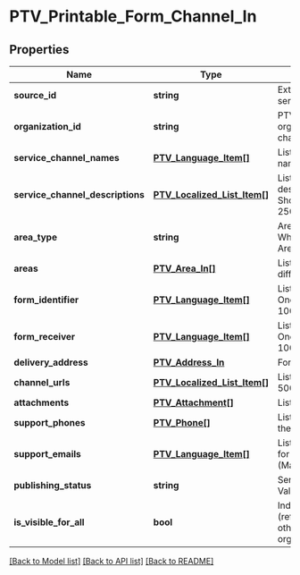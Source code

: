 # PTV_Printable_Form_Channel_In

## Properties
Name | Type | Description | Notes
------------ | ------------- | ------------- | -------------
**source_id** | **string** | External system identifier for this service channel. | [optional] 
**organization_id** | **string** | PTV organization identifier of organization responsible for this channel. | 
**service_channel_names** | [**PTV_Language_Item[]**](PTV_Language_Item.md) | List of localized service channel names. (Max.Length: 100). | [optional] 
**service_channel_descriptions** | [**PTV_Localized_List_Item[]**](PTV_Localized_List_Item.md) | List of localized service channel descriptions. (Max.Length: 150 ShortDescription). (Max.Length: 2500 Description). | [optional] 
**area_type** | **string** | Area type (WholeCountry, WholeCountryExceptAlandIslands, AreaType). | [optional] 
**areas** | [**PTV_Area_In[]**](PTV_Area_In.md) | List of areas. List can contain different types of areas. | [optional] 
**form_identifier** | [**PTV_Language_Item[]**](PTV_Language_Item.md) | List of localized form identifiers. One per language. (Max.Length: 100). | [optional] 
**form_receiver** | [**PTV_Language_Item[]**](PTV_Language_Item.md) | List of localized form receivers. One per language. (Max.Length: 100). | [optional] 
**delivery_address** | [**PTV_Address_In**](PTV_Address_In.md) | Form delivery address. | [optional] 
**channel_urls** | [**PTV_Localized_List_Item[]**](PTV_Localized_List_Item.md) | List of localized urls. (Max.Length: 500). | [optional] 
**attachments** | [**PTV_Attachment[]**](PTV_Attachment.md) | List of attachments. | [optional] 
**support_phones** | [**PTV_Phone[]**](PTV_Phone.md) | List of support phone numbers for the service channel. | [optional] 
**support_emails** | [**PTV_Language_Item[]**](PTV_Language_Item.md) | List of support email addresses for the service channel. (Max.Length: 100). | [optional] 
**publishing_status** | **string** | Service channel publishing status. Values: Draft or Published. | 
**is_visible_for_all** | **bool** | Indicates if channel can be used (referenced within services) by other users from other organizations. | [optional] 

[[Back to Model list]](../README.md#documentation-for-models) [[Back to API list]](../README.md#documentation-for-api-endpoints) [[Back to README]](../README.md)


